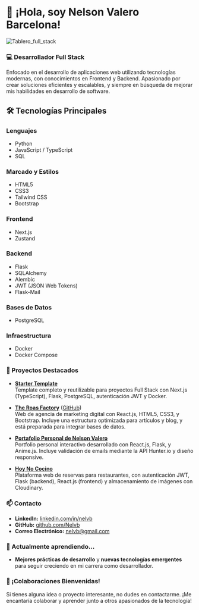 # 👋 ¡Hola, soy Nelson Valero Barcelona!
![Tablero_full_stack](https://github.com/user-attachments/assets/2a7d3c27-fa02-4d37-89df-709c0e472d48)

### 💻 Desarrollador Full Stack
Enfocado en el desarrollo de aplicaciones web utilizando tecnologías modernas, con conocimientos en Frontend y Backend. Apasionado por crear soluciones eficientes y escalables, y siempre en búsqueda de mejorar mis habilidades en desarrollo de software.

## 🛠️ Tecnologías Principales

### Lenguajes
- Python
- JavaScript / TypeScript
- SQL

### Marcado y Estilos
- HTML5
- CSS3
- Tailwind CSS
- Bootstrap

### Frontend
- Next.js
- Zustand

### Backend
- Flask
- SQLAlchemy
- Alembic
- JWT (JSON Web Tokens)
- Flask-Mail

### Bases de Datos
- PostgreSQL

### Infraestructura
- Docker
- Docker Compose


### 🚀 Proyectos Destacados

- **[Starter Template](https://github.com/Nelvb/Starter_template)**  
  Template completo y reutilizable para proyectos Full Stack con Next.js (TypeScript), Flask, PostgreSQL, autenticación JWT y Docker.

- **[The Roas Factory](https://the-roas-factory.vercel.app/)** ([GitHub](https://github.com/Nelvb/TheRoasFactory))  
  Web de agencia de marketing digital con React.js, HTML5, CSS3, y Bootstrap. Incluye una estructura optimizada para artículos y blog, y está preparada para integrar bases de datos.

- **[Portafolio Personal de Nelson Valero](https://github.com/4GeeksAcademy/Nelvb-portfolio)**  
  Portfolio personal interactivo desarrollado con React.js, Flask, y Anime.js. Incluye validación de emails mediante la API Hunter.io y diseño responsive.

- **[Hoy No Cocino](https://github.com/Nelvb/Proyecto-Hoy-No-Cocino)**  
  Plataforma web de reservas para restaurantes, con autenticación JWT, Flask (backend), React.js (frontend) y almacenamiento de imágenes con Cloudinary.


### 📫 Contacto
- **LinkedIn:** [linkedin.com/in/nelvb](https://linkedin.com/in/nelvb)
- **GitHub:** [github.com/Nelvb](https://github.com/Nelvb)
- **Correo Electrónico:** nelvb@gmail.com

### 🌱 Actualmente aprendiendo...
- **Mejores prácticas de desarrollo** y **nuevas tecnologías emergentes** para seguir creciendo en mi carrera como desarrollador.

### 🤝 ¡Colaboraciones Bienvenidas!
Si tienes alguna idea o proyecto interesante, no dudes en contactarme. ¡Me encantaría colaborar y aprender junto a otros apasionados de la tecnología!

